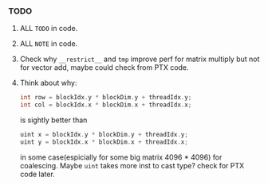 ### TODO
1. ALL `TODO` in code.
2. ALL `NOTE` in code.
3. Check why `__restrict__` and `tmp` improve perf for matrix multiply but not for vector add, maybe could check from PTX code.
4. Think about why:
    ```cpp
    int row = blockIdx.y * blockDim.y + threadIdx.y;
    int col = blockIdx.x * blockDim.x + threadIdx.x;
    ```
    is sightly better than 

    ```cpp
    uint x = blockIdx.y * blockDim.y + threadIdx.y;
    uint y = blockIdx.x * blockDim.x + threadIdx.x;
    ```
    in some case(espicially for some big matrix 4096 * 4096) for coalescing. Maybe `uint` takes more inst to cast type? check for PTX code later.